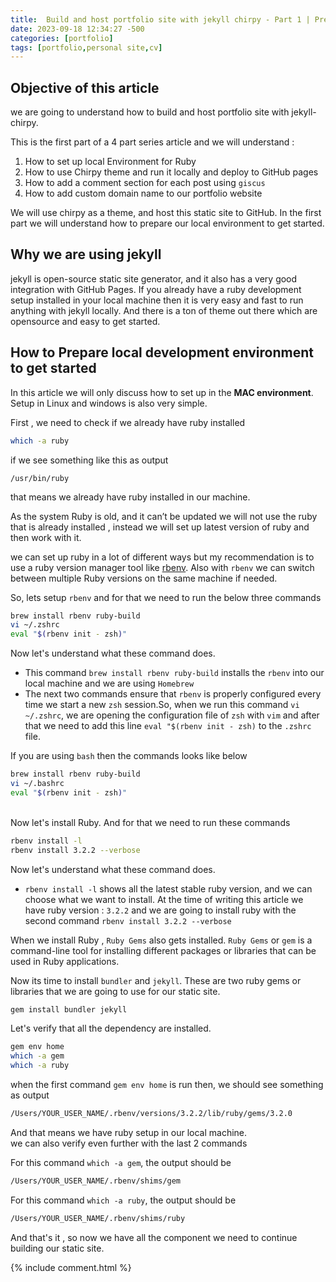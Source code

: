 ```yaml
---
title:  Build and host portfolio site with jekyll chirpy - Part 1 | Prepare Local Environment
date: 2023-09-18 12:34:27 -500
categories: [portfolio]
tags: [portfolio,personal site,cv]
---
```


## Objective of this article
we are going to understand how to build and host portfolio site with jekyll-chirpy.
<br>

This is the first part of a 4 part series article and we will understand :

1. How to set up local Environment for Ruby 
2. How to use Chirpy theme and run it locally and deploy to GitHub pages
3. How to add a comment section for each post using `giscus`
4. How to add custom domain name to our portfolio website

We will use chirpy as a theme, and host this static site to GitHub. In the first part we will understand how to prepare our local environment to get started.


## Why we are using jekyll
jekyll is open-source static site generator, and it also has a very good integration with GitHub Pages. If you already have a ruby development setup installed in your local machine then it is very easy and fast to run anything with jekyll locally. And there is a ton of theme out there which are opensource and easy to get started.


## How to Prepare local development environment to get started
In this article we will only discuss how to set up in the **MAC environment**. Setup in Linux and windows is also very simple. 

First , we need to check if we already have ruby installed
```bash
which -a ruby
```
if we see something like this as output 
```text
/usr/bin/ruby
```
that means we already have ruby installed in our machine.

As the system Ruby is old, and it can’t be updated we will not use the ruby that is already installed , instead we will set up latest version of ruby and then work with it.


we can set up ruby in a lot of different ways but my recommendation is to use a ruby version manager tool like [rbenv](https://github.com/rbenv/rbenv). Also with `rbenv` we can switch between multiple Ruby versions on the same machine if needed.

So, lets setup `rbenv` and for that we need to run the below three commands

```bash
brew install rbenv ruby-build
vi ~/.zshrc 
eval "$(rbenv init - zsh)"
```
Now let's understand what these command does. <br>
- This command `brew install rbenv ruby-build` installs the `rbenv` into our local machine and we are using `Homebrew`
- The next two commands ensure that `rbenv` is properly configured every time we start a new `zsh` session.So, when we run this command `vi ~/.zshrc`, we are opening the configuration file of `zsh` with `vim` and after that we need to add this line `eval "$(rbenv init - zsh)` to the `.zshrc` file.

If you are using `bash` then the commands looks like below
```bash
brew install rbenv ruby-build
vi ~/.bashrc
eval "$(rbenv init - zsh)"
```
<br>
Now let's install Ruby. And for that we need to run these commands

```bash
rbenv install -l
rbenv install 3.2.2 --verbose
```
Now let's understand what these command does. <br>
- `rbenv install -l` shows all the latest stable ruby version, and we can choose what we want to install. At the time of writing this article we have ruby version : `3.2.2` and we are going to install ruby with the second command `rbenv install 3.2.2 --verbose`

When we install Ruby , `Ruby Gems` also gets installed. `Ruby Gems` or `gem` is a command-line tool for installing different packages or libraries that can be used in Ruby applications.
<br>

Now its time to install `bundler` and `jekyll`. These are two ruby gems or libraries that we are going to use for our static site.

```bash
gem install bundler jekyll
```

Let's verify that all the dependency are installed.
```bash
gem env home
which -a gem
which -a ruby
```
when the first command `gem env home` is run then, we should see something as output
```bash
/Users/YOUR_USER_NAME/.rbenv/versions/3.2.2/lib/ruby/gems/3.2.0
```

And that means we have ruby setup in our local machine.
<br>
we can also verify even further with the last 2 commands

For this command `which -a gem`, the output should be

```bash
/Users/YOUR_USER_NAME/.rbenv/shims/gem
```

For this command `which -a ruby`, the output should be

```bash
/Users/YOUR_USER_NAME/.rbenv/shims/ruby
```



And that's it , so now we have all the component we need to continue building our static site.

{% include comment.html %}
